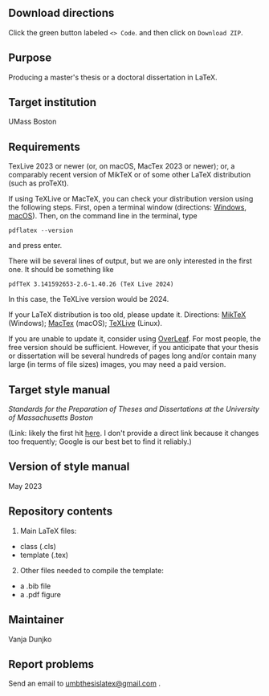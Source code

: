 Download directions
--------
Click the green button labeled `<> Code`. and then click on `Download ZIP`. 

Purpose
-------

Producing a master's thesis or a doctoral dissertation in LaTeX.

Target  institution
----------

UMass Boston

Requirements
---------

TexLive 2023 or newer (or, on macOS, MacTex 2023 or newer); or, a comparably recent version of MikTeX or of some other LaTeX distribution (such as proTeXt).

If using TeXLive or MacTeX, you can check your distribution version using the following steps. First, open a terminal window (directions: [Windows](https://www.wikihow.com/Open-Terminal-in-Windows), [macOS](https://support.apple.com/en-az/guide/terminal/apd5265185d-f365-44cb-8b09-71a064a42125/mac)). Then, on the command line in the terminal, type

`pdflatex --version`

and press enter.

There will be several lines of output, but we are only interested in the first one. It should be something like

`pdfTeX 3.141592653-2.6-1.40.26 (TeX Live 2024)`

In this case, the TeXLive version would be 2024.

If your LaTeX distribution is too old, please update it. Directions: [MikTeX](https://miktex.org/howto/miktex-console) (Windows); [MacTex](https://tex.stackexchange.com/questions/688954/mactex-upgrade-from-2022-to-2023) (macOS); [TeXLive](https://tex.stackexchange.com/questions/543284/kile-or-any-tex-software-cannot-find-tex-live-binaries-manually-installed-wh/736182#736182) (Linux).

If you are unable to update it, consider using [OverLeaf](https://www.overleaf.com/). For most people, the free version should be sufficient. However, if you anticipate that your thesis or dissertation will be several hundreds of pages long and/or contain many large (in terms of file sizes) images, you may need a paid version. 


Target style manual
--------

_Standards for the Preparation of Theses and Dissertations at the University of Massachusetts Boston_ 

(Link: likely the first hit [here](https://www.google.com/search?q=Standards%20for%20the%20Preparation%20of%20Theses%20and%20Dissertations%20at%20the%20University%20of%20Massachusetts%20Boston&client=ubuntu-sn&channel=fs&sclient=gws-wiz-serp). I don't provide a direct link because it changes too frequently; Google is our best bet to find it reliably.)

Version of style manual
------------

May 2023

Repository contents 
--------

1. Main LaTeX files: 

* class (.cls) 
* template (.tex) 

2. Other files needed to compile the template: 

* a .bib file
* a .pdf figure

Maintainer
-------

Vanja Dunjko

Report problems
---------

Send an email to umbthesislatex@gmail.com .


